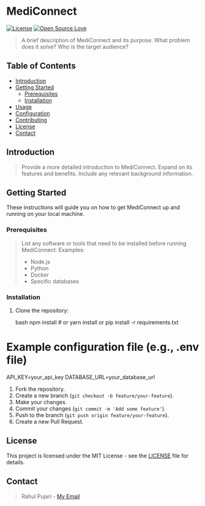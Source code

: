 
# MediConnect

[![License](https://img.shields.io/badge/License-MIT-blue.svg)](https://opensource.org/licenses/MIT)
[![Open Source Love](https://badges.frapsoft.com/os/v1/open-source.svg?v=103)](https://opensource.org/)

> A brief description of MediConnect and its purpose.  What problem does it solve?  Who is the target audience?

## Table of Contents

- [Introduction](#introduction)
- [Getting Started](#getting-started)
  - [Prerequisites](#prerequisites)
  - [Installation](#installation)
- [Usage](#usage)
- [Configuration](#configuration)
- [Contributing](#contributing)
- [License](#license)
- [Contact](#contact)

## Introduction

> Provide a more detailed introduction to MediConnect. Expand on its features and benefits. Include any relevant background information.

## Getting Started

These instructions will guide you on how to get MediConnect up and running on your local machine.

### Prerequisites

> List any software or tools that need to be installed before running MediConnect.  Examples:
> - Node.js
> - Python
> - Docker
> - Specific databases

### Installation

1.  Clone the repository:

    bash
    npm install  # or yarn install or pip install -r requirements.txt
    
# Example configuration file (e.g., .env file)
API_KEY=your_api_key
DATABASE_URL=your_database_url
1.  Fork the repository.
2.  Create a new branch (`git checkout -b feature/your-feature`).
3.  Make your changes.
4.  Commit your changes (`git commit -m 'Add some feature'`).
5.  Push to the branch (`git push origin feature/your-feature`).
6.  Create a new Pull Request.

## License

This project is licensed under the MIT License - see the [LICENSE](LICENSE) file for details.

## Contact

> Rahul Pujari - [My Email](pujarirahulpandu@gmail.com)
